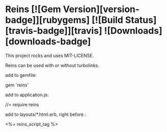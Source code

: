 # Reins [![Gem Version][version-badge]][rubygems] [![Build Status][travis-badge]][travis] ![Downloads][downloads-badge]

This project rocks and uses MIT-LICENSE.

Reins can be used with or without turbolinks.



add to gemfile:

  gem 'reins'


add to application.js:

  //= require reins


add to layouts/*.html.erb, right before </body>:

  <%= reins_script_tag %>

